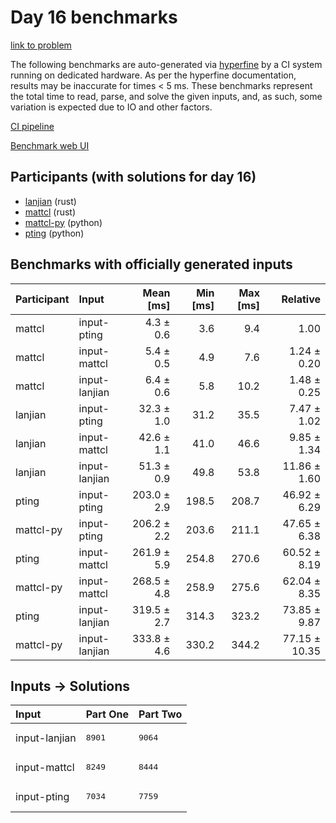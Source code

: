# Day 16 benchmarks

[link to problem](https://adventofcode.com/2023/day/16)

The following benchmarks are auto-generated via
[hyperfine](https://github.com/sharkdp/hyperfine) by a CI system running on
dedicated hardware. As per the hyperfine documentation, results may be
inaccurate for times < 5 ms. These benchmarks represent the total time to read,
parse, and solve the given inputs, and, as such, some variation is expected due
to IO and other factors.

[CI pipeline](http://ci.papercode.net:8080/teams/main/pipelines/aoc2023)

[Benchmark web UI](https://aoc.ancalagon.black)


## Participants (with solutions for day 16)

- [lanjian](https://github.com/lanjian/aoc-2023) (rust)
- [mattcl](https://github.com/mattcl/aoc2023) (rust)
- [mattcl-py](https://github.com/mattcl/aoc2023-py) (python)
- [pting](https://github.com/pting/aoc2023) (python)


## Benchmarks with officially generated inputs

| Participant | Input | Mean [ms] | Min [ms] | Max [ms] | Relative |
|:---|:---|---:|---:|---:|---:|
| mattcl | input-pting | 4.3 ± 0.6 | 3.6 | 9.4 | 1.00 |
| mattcl | input-mattcl | 5.4 ± 0.5 | 4.9 | 7.6 | 1.24 ± 0.20 |
| mattcl | input-lanjian | 6.4 ± 0.6 | 5.8 | 10.2 | 1.48 ± 0.25 |
| lanjian | input-pting | 32.3 ± 1.0 | 31.2 | 35.5 | 7.47 ± 1.02 |
| lanjian | input-mattcl | 42.6 ± 1.1 | 41.0 | 46.6 | 9.85 ± 1.34 |
| lanjian | input-lanjian | 51.3 ± 0.9 | 49.8 | 53.8 | 11.86 ± 1.60 |
| pting | input-pting | 203.0 ± 2.9 | 198.5 | 208.7 | 46.92 ± 6.29 |
| mattcl-py | input-pting | 206.2 ± 2.2 | 203.6 | 211.1 | 47.65 ± 6.38 |
| pting | input-mattcl | 261.9 ± 5.9 | 254.8 | 270.6 | 60.52 ± 8.19 |
| mattcl-py | input-mattcl | 268.5 ± 4.8 | 258.9 | 275.6 | 62.04 ± 8.35 |
| pting | input-lanjian | 319.5 ± 2.7 | 314.3 | 323.2 | 73.85 ± 9.87 |
| mattcl-py | input-lanjian | 333.8 ± 4.6 | 330.2 | 344.2 | 77.15 ± 10.35 |


## Inputs -> Solutions

| Input | Part One | Part Two |
|:---|:---|:---|
|input-lanjian|<pre>8901</pre>|<pre>9064</pre>|
|input-mattcl|<pre>8249</pre>|<pre>8444</pre>|
|input-pting|<pre>7034</pre>|<pre>7759</pre>|